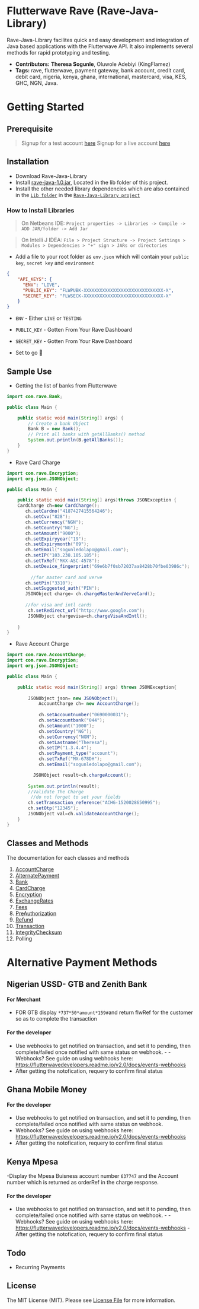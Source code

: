 ﻿# Flutterwave Rave (Rave-Java-Library)
Rave-Java-Library facilites quick and easy development and integration of Java based applications with the Flutterwave API. It also implements several methods for rapid prototyping and testing.

- **Contributors:** **Theresa Sogunle**, Oluwole Adebiyi (KingFlamez)
- **Tags:** rave, flutterwave, payment gateway, bank account, credit card, debit card, nigeria, kenya, ghana, international, mastercard, visa, KES, GHC, NGN,  Java.

# Getting Started

## Prerequisite
> Signup for a test account [here](http://rave.frontendpwc.com/)
> Signup for a live account [here](https://rave.flutterwave.com)

## Installation
- Download Rave-Java-Library
- Install [rave-java-1.0.jar](lib/rave-java-1.0.jar?raw=true), Located in the lib folder of this project. 
- Install the other needed library dependencies which are also contained in the [`Lib folder`](lib) in the [`Rave-Java-Library project`](lib)

### How to Install Libraries
>On Netbeans IDE: `Project properties -> Libraries -> Compile -> ADD JAR/folder -> Add Jar`

>On Intelli J IDEA: `File > Project Structure -> Project Settings > Modules > Dependencies > "+" sign > JARs or directories`

- Add a file to your root folder as `env.json` which will contain your `public key`, `secret key` and `environment`

```json
{
    "API_KEYS": {
      "ENV": "LIVE",
      "PUBLIC_KEY": "FLWPUBK-XXXXXXXXXXXXXXXXXXXXXXXXXXXXXX-X",
      "SECRET_KEY": "FLWSECK-XXXXXXXXXXXXXXXXXXXXXXXXXXXXXX-X"
    }
}
```

- `ENV` - Either `LIVE` or `TESTING`
- `PUBLIC_KEY` - Gotten From Your Rave Dashboard
- `SECRET_KEY` - Gotten From Your Rave Dashboard

- Set to go 💪


## Sample Use

- Getting the list of banks from Flutterwave

```java
import com.rave.Bank;

public class Main {

    public static void main(String[] args) {
        // Create a bank Object
        Bank B = new Bank();
        // Print all banks with getAllBanks() method
        System.out.println(B.getAllBanks());
    }
}
```

- Rave Card Charge
```java
import com.rave.Encryption;
import org.json.JSONObject;

public class Main {

    public static void main(String[] args)throws JSONException {
	CardCharge ch=new CardCharge();
       ch.setCardno("4187427415564246");
       ch.setCvv("828");
       ch.setCurrency("NGN");
       ch.setCountry("NG");
       ch.setAmount("9000");
       ch.setExpiryyear("19");
       ch.setExpirymonth("09");
       ch.setEmail("sogunledolapo@gmail.com");
       ch.setIP("103.238.105.185");
       ch.setTxRef("MXX-ASC-4578");
       ch.setDevice_fingerprint("69e6b7f0sb72037aa8428b70fbe03986c");
     
         //for master card and verve
       ch.setPin("3310");
       ch.setSuggested_auth("PIN");
       JSONObject charge= ch.chargeMasterAndVerveCard();
       
       //for visa and intl cards
        ch.setRedirect_url("http://www.google.com");
        JSONObject chargevisa=ch.chargeVisaAndIntl();
       
    }
}
```

- Rave Account Charge
```java
import com.rave.AccountCharge;
import com.rave.Encryption;
import org.json.JSONObject;

public class Main {

    public static void main(String[] args) throws JSONException{
      	   
	    JSONObject json= new JSONObject();
            AccountCharge ch= new AccountCharge();
            
            ch.setAccountnumber("0690000031");
            ch.setAccountbank("044");
            ch.setAmount("1000");
            ch.setCountry("NG");
            ch.setCurrency("NGN");
            ch.setLastname("Theresa");
            ch.setIP("1.3.4.4");
            ch.setPayment_type("account");
            ch.setTxRef("MX-678DH");
            ch.setEmail("sogunledolapo@gmail.com");

	      JSONObject result=ch.chargeAccount();
          
        System.out.println(result);
        //Validate The Charge
         //do not forget to set your fields
        ch.setTransaction_reference("ACHG-1520028650995");
        ch.setOtp("12345");
        JSONObject val=ch.validateAccountCharge();
    }
}

```

## Classes and Methods

The documentation for each classes and methods

1. [AccountCharge](Documentation/ACCOUNT.md)
2. [AlternatePayment](Documentation/ALTPAYMENT.md)
3. [Bank](Documentation/BANK.md)
4. [CardCharge](Documentation/CARD.md)
5. [Encryption](Documentation/ENCRYPTION.md)
6. [ExchangeRates](Documentation/EXCHANGERATES.md)
7. [Fees](Documentation/FEES.md)
8. [PreAuthorization](Documentation/PREAUTH.md)
9. [Refund](Documentation/REFUND.md)
10. [Transaction](Documentation/REFUND.md)
11. [IntegrityChecksum](Documentation/CHECKSUM.md)
12. Polling

# Alternative Payment Methods
## Nigerian USSD- GTB and Zenith Bank
#### For Merchant
- FOR GTB display ```*737*50*amount*159#```and return flwRef for the customer so as to complete the transaction
#### For the developer
- Use webhooks to get notified on transaction, and set it to pending, then complete/failed once notified with same status on webhook. - - Webhooks? See guide on using webhooks here: https://flutterwavedevelopers.readme.io/v2.0/docs/events-webhooks
- After getting the notofication, requery to confirm final status
## Ghana Mobile Money
#### For the developer
- Use webhooks to get notified on transaction, and set it to pending, then complete/failed once notified with same status on webhook.
- Webhooks? See guide on using webhooks here: https://flutterwavedevelopers.readme.io/v2.0/docs/events-webhooks
- After getting the notofication, requery to confirm final status
## Kenya Mpesa
-Display the Mpesa Buisness account number ```637747``` and the Account number which is returned as orderRef in the charge response.
#### For the developer
- Use webhooks to get notified on transaction, and set it to pending, then complete/failed once notified with same status on webhook. - - Webhooks? See guide on using webhooks here: https://flutterwavedevelopers.readme.io/v2.0/docs/events-webhooks
-After getting the notofication, requery to confirm final status

## Todo

- Recurring Payments

## License

The MIT License (MIT). Please see [License File](LICENSE.md) for more information.
